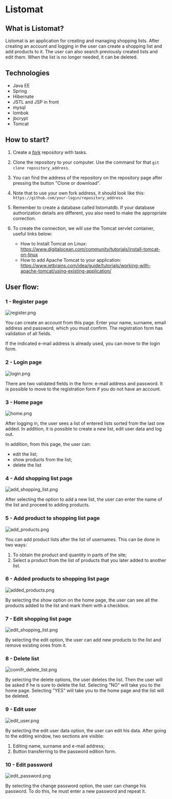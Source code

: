

# Listomat

## What is Listomat?

Listomat is an application for creating and managing shopping lists. After creating an account and logging in
the user can create a shopping list and add products to it. The user can also search
previously created lists and edit them. When the list is no longer needed, it can be deleted.

## Technologies
* Java EE
* Spring
* Hibernate
* JSTL and JSP in front
* mysql
* lombok
* jbcrypt
* Tomcat

## How to start?

1. Create a [*fork*](https://guides.github.com/activities/forking/) repository with tasks.
2. Clone the repository to your computer. Use the command for that `git clone repository_address`. 
3. You can find the address of the repository on the repository page after pressing the button "Clone or download". 
4. Note that to use your own fork address, it should look like this:
`https://github.com/your-login/repository_address`

3. Remember to create a database called listomatdb. If your database authorization details are different,
   you also need to make the appropriate correction.

4. To create the connection, we will use the Tomcat servlet container, useful links below:
   * How to Install Tomcat on Linux: https://www.digitalocean.com/community/tutorials/install-tomcat-on-linux
   * How to add Apache Tomcat to your application: https://www.jetbrains.com/idea/guide/tutorials/working-with-apache-tomcat/using-existing-application/

## User flow:
### 1 - Register page
![register.png](src/main/webapp/theme/img/register.png)

You can create an account from this page. Enter your name, surname, email address and password, which you must confirm. 
The registration form has validation of all fields.

If the indicated e-mail address is already used, you can move to the login form.

### 2 - Login page
![login.png](src/main/webapp/theme/img/login.png)

There are two validated fields in the form: e-mail address and password. 
It is possible to move to the registration form if you do not have an account.

### 3 - Home page
![home.png](src/main/webapp/theme/img/home.png)

After logging in, the user sees a list of entered lists sorted from the last one added. 
In addition, it is possible to create a new list, edit user data and log out.

In addition, from this page, the user can:
- edit the list;
- show products from the list;
- delete the list

### 4 - Add shopping list page
![add_shopping_list.png](src/main/webapp/theme/img/add_shopping_list.png)

After selecting the option to add a new list, the user can enter the name of the list and proceed to adding products.

### 5 - Add product to shopping list page
![add_products.png](src/main/webapp/theme/img/add_products.png)

You can add product lists after the list of usernames. This can be done in two ways:
1. To obtain the product and quantity in parts of the site;
2. Select a product from the list of products that you later added to another list.

### 6 - Added products to shopping list page
![added_products.png](src/main/webapp/theme/img/added_products.png)

By selecting the show option on the home page, 
the user can see all the products added to the list and mark them with a checkbox.


### 7 - Edit shopping list page
![edit_shopping_list.png](src/main/webapp/theme/img/edit_shopping_list.png)

By selecting the edit option, the user can add new products to the list and remove existing ones from it.

### 8 - Delete list
![comifr_delete_list.png](src/main/webapp/theme/img/comifr_delete_list.png)

By selecting the delete options, the user deletes the list. Then the user will be asked if he is sure to delete the list. Selecting "NO" will take you to the home page. 
Selecting "YES" will take you to the home page and the list will be deleted.

### 9 - Edit user
![edit_user.png](src/main/webapp/theme/img/edit_user.png)

By selecting the edit user data option, the user can edit his data. After going to the editing window, two sections are visible:
1. Editing name, surname and e-mail address;
2. Button transferring to the password edition form.

### 10 - Edit password
![edit_password.png](src/main/webapp/theme/img/edit_password.png)

By selecting the change password option, the user can change his password. To do this, he must enter a new password and repeat it.







